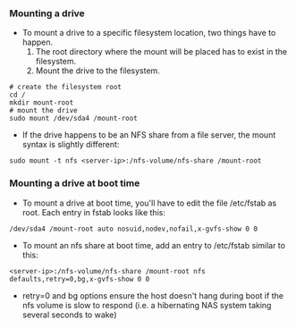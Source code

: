 ### Mounting a drive
- To mount a drive to a specific filesystem location, two things have to happen. 
	1. The root directory where the mount will be placed has to exist in the filesystem.
	2. Mount the drive to the filesystem.
```shell
# create the filesystem root
cd /
mkdir mount-root
# mount the drive
sudo mount /dev/sda4 /mount-root
```
- If the drive happens to be an NFS share from a file server, the mount syntax is slightly different:
```shell
sudo mount -t nfs <server-ip>:/nfs-volume/nfs-share /mount-root
```
### Mounting a drive at boot time
- To mount a drive at boot time, you'll have to edit the file /etc/fstab as root. Each entry in fstab looks like this:
```shell
/dev/sda4 /mount-root auto nosuid,nodev,nofail,x-gvfs-show 0 0
```
- To mount an nfs share at boot time, add an entry to /etc/fstab similar to this:
```shell
<server-ip>:/nfs-volume/nfs-share /mount-root nfs defaults,retry=0,bg,x-gvfs-show 0 0
```
- retry=0 and bg options ensure the host doesn't hang during boot if the nfs volume is slow to respond (i.e. a hibernating NAS system taking several seconds to wake)